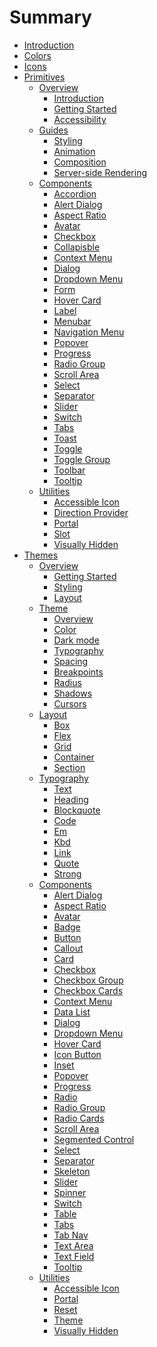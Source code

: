 # Summary

-   [Introduction](./introduction.md)
-   [Colors](./colors/README.md)
-   [Icons](./icons/README.md)
-   [Primitives](./primitives/README.md)
    -   [Overview](./primitives/overview/README.md)
        -   [Introduction]()
        -   [Getting Started]()
        -   [Accessibility]()
    -   [Guides](./primitives/guides/README.md)
        -   [Styling]()
        -   [Animation]()
        -   [Composition]()
        -   [Server-side Rendering]()
    -   [Components](./primitives/components/README.md)
        -   [Accordion]()
        -   [Alert Dialog]()
        -   [Aspect Ratio](./primitives/components/aspect-ratio.md)
        -   [Avatar](./primitives/components/avatar.md)
        -   [Checkbox](./primitives/components/checkbox.md)
        -   [Collapisble]()
        -   [Context Menu]()
        -   [Dialog]()
        -   [Dropdown Menu]()
        -   [Form]()
        -   [Hover Card]()
        -   [Label](./primitives/components/label.md)
        -   [Menubar]()
        -   [Navigation Menu]()
        -   [Popover]()
        -   [Progress](./primitives/components/progress.md)
        -   [Radio Group]()
        -   [Scroll Area]()
        -   [Select](./primitives/components/select.md)
        -   [Separator](./primitives/components/separator.md)
        -   [Slider]()
        -   [Switch](./primitives/components/switch.md)
        -   [Tabs]()
        -   [Toast]()
        -   [Toggle](./primitives/components/toggle.md)
        -   [Toggle Group]()
        -   [Toolbar]()
        -   [Tooltip]()
    -   [Utilities](./primitives/utilities/README.md)
        -   [Accessible Icon](./primitives/utilities/accessible-icon.md)
        -   [Direction Provider](./primitives/utilities/direction-provider.md)
        -   [Portal](./primitives/utilities/portal.md)
        -   [Slot](./primitives/utilities/slot.md)
        -   [Visually Hidden](./primitives/utilities/visually-hidden.md)
-   [Themes](./themes/README.md)
    -   [Overview](./themes/overview/README.md)
        -   [Getting Started](./themes/overview/getting-started.md)
        -   [Styling]()
        -   [Layout]()
    -   [Theme](./themes/theme/README.md)
        -   [Overview]()
        -   [Color]()
        -   [Dark mode]()
        -   [Typography]()
        -   [Spacing]()
        -   [Breakpoints]()
        -   [Radius]()
        -   [Shadows]()
        -   [Cursors]()
    -   [Layout](./themes/layout/README.md)
        -   [Box]()
        -   [Flex]()
        -   [Grid]()
        -   [Container]()
        -   [Section]()
    -   [Typography](./themes/typography/README.md)
        -   [Text]()
        -   [Heading]()
        -   [Blockquote]()
        -   [Code]()
        -   [Em]()
        -   [Kbd]()
        -   [Link]()
        -   [Quote]()
        -   [Strong]()
    -   [Components](./themes/components/README.md)
        -   [Alert Dialog]()
        -   [Aspect Ratio]()
        -   [Avatar]()
        -   [Badge]()
        -   [Button]()
        -   [Callout]()
        -   [Card]()
        -   [Checkbox]()
        -   [Checkbox Group]()
        -   [Checkbox Cards]()
        -   [Context Menu]()
        -   [Data List]()
        -   [Dialog]()
        -   [Dropdown Menu]()
        -   [Hover Card]()
        -   [Icon Button]()
        -   [Inset]()
        -   [Popover]()
        -   [Progress]()
        -   [Radio]()
        -   [Radio Group]()
        -   [Radio Cards]()
        -   [Scroll Area]()
        -   [Segmented Control]()
        -   [Select]()
        -   [Separator]()
        -   [Skeleton]()
        -   [Slider]()
        -   [Spinner]()
        -   [Switch](./themes/components/switch.md)
        -   [Table]()
        -   [Tabs]()
        -   [Tab Nav]()
        -   [Text Area]()
        -   [Text Field]()
        -   [Tooltip]()
    -   [Utilities](./themes/utilities/README.md)
        -   [Accessible Icon]()
        -   [Portal]()
        -   [Reset]()
        -   [Theme](./themes/utilities/theme.md)
        -   [Visually Hidden]()
